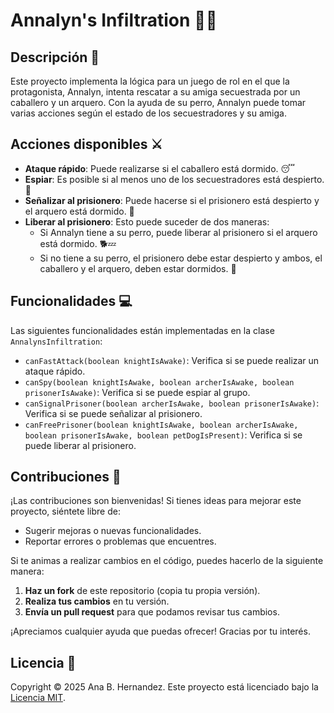 # Annalyn's Infiltration 🏰🐶

## Descripción 📜
Este proyecto implementa la lógica para un juego de rol en el que la protagonista, Annalyn, intenta rescatar a su amiga secuestrada por un caballero y un arquero. Con la ayuda de su perro, Annalyn puede tomar varias acciones según el estado de los secuestradores y su amiga. 

## Acciones disponibles ⚔️
- **Ataque rápido**: Puede realizarse si el caballero está dormido. 😴
- **Espiar**: Es posible si al menos uno de los secuestradores está despierto. 👀
- **Señalizar al prisionero**: Puede hacerse si el prisionero está despierto y el arquero está dormido. 📣
- **Liberar al prisionero**: Esto puede suceder de dos maneras:
  - Si Annalyn tiene a su perro, puede liberar al prisionero si el arquero está dormido. 🐕💤
  - Si no tiene a su perro, el prisionero debe estar despierto y ambos, el caballero y el arquero, deben estar dormidos. 😬

## Funcionalidades 💻
Las siguientes funcionalidades están implementadas en la clase `AnnalynsInfiltration`:

- `canFastAttack(boolean knightIsAwake)`: Verifica si se puede realizar un ataque rápido.
- `canSpy(boolean knightIsAwake, boolean archerIsAwake, boolean prisonerIsAwake)`: Verifica si se puede espiar al grupo.
- `canSignalPrisoner(boolean archerIsAwake, boolean prisonerIsAwake)`: Verifica si se puede señalizar al prisionero.
- `canFreePrisoner(boolean knightIsAwake, boolean archerIsAwake, boolean prisonerIsAwake, boolean petDogIsPresent)`: Verifica si se puede liberar al prisionero.

## Contribuciones 🤝
¡Las contribuciones son bienvenidas! Si tienes ideas para mejorar este proyecto, siéntete libre de:

- Sugerir mejoras o nuevas funcionalidades.
- Reportar errores o problemas que encuentres.

Si te animas a realizar cambios en el código, puedes hacerlo de la siguiente manera:

1. **Haz un fork** de este repositorio (copia tu propia versión).
2. **Realiza tus cambios** en tu versión.
3. **Envía un pull request** para que podamos revisar tus cambios.

¡Apreciamos cualquier ayuda que puedas ofrecer! Gracias por tu interés.

## Licencia 📄
Copyright © 2025 Ana B. Hernandez.
Este proyecto está licenciado bajo la [Licencia MIT](https://opensource.org/licenses/MIT).


